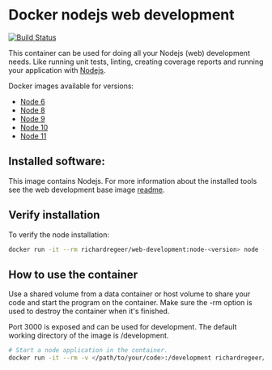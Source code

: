 # Docker nodejs web development
[![Build Status](https://travis-ci.org/richardregeer/docker-nodejs-development.svg?branch=master)](https://travis-ci.org/richardregeer/docker-nodejs-development)

This container can be used for doing all your Nodejs (web) development needs. Like running unit tests, linting, creating coverage reports and running your application with [Nodejs](https://nodejs.org/en/).

Docker images available for versions:
- [Node 6](./node-6)
- [Node 8](./node-8)
- [Node 9](./node-9)
- [Node 10](./node-10)
- [Node 11](./node-11)

## Installed software:
This image contains Nodejs. For more information about the installed tools see the web development base image [readme](https://github.com/richardregeer/docker-web-development).

## Verify installation
To verify the node installation:
```bash
docker run -it --rm richardregeer/web-development:node-<version> node -v
```

## How to use the container
Use a shared volume from a data container or host volume to share your code and start the program on the container.
Make sure the -rm option is used to destroy the container when it's finished.

Port 3000 is exposed and can be used for development. The default working directory of the image is /development.

```bash
# Start a node application in the container.
docker run -it --rm -v </path/to/your/code>:/development richardregeer/web-development:node-<version> node <your-application.js>
```
